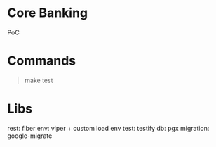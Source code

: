 # Core Banking

PoC

# Commands

> make test

# Libs

rest: fiber
env: viper + custom load env
test: testify
db: pgx
migration: google-migrate
